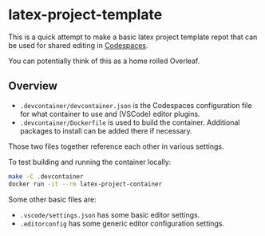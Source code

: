 # latex-project-template

This is a quick attempt to make a basic latex project template repot that can be used for shared editing in
[Codespaces](https://code.visualstudio.com/docs/remote/codespaces).

You can potentially think of this as a home rolled Overleaf.

## Overview

- `.devcontainer/devcontainer.json` is the Codespaces configuration file for what container to use and (VSCode) editor plugins.
- `.devcontainer/Dockerfile` is used to build the container.  Additional packages to install can be added there if necessary.

Those two files together reference each other in various settings.

To test building and running the container locally:

```sh
make -C .devcontainer
docker run -it --rm latex-project-container
```

Some other basic files are:

- `.vscode/settings.json` has some basic editor settings.
- `.editorconfig` has some generic editor configuration settings.
